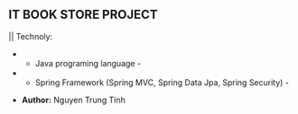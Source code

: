 ## IT BOOK STORE PROJECT

|| Technoly:
* - Java programing language -
* - Spring Framework (Spring MVC, Spring Data Jpa, Spring Security) -

* **Author:** Nguyen Trung Tinh
